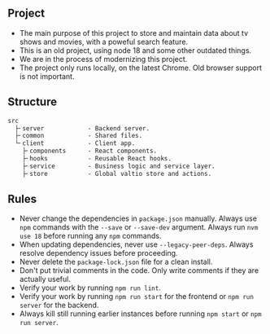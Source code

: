 ## Project

- The main purpose of this project to store and maintain data about tv shows and movies, with a poweful search feature.
- This is an old project, using node 18 and some other outdated things.
- We are in the process of modernizing this project.
- The project only runs locally, on the latest Chrome. Old browser support is not important.

## Structure

```txt
src
  ├╴server            - Backend server.
  ├╴common            - Shared files.
  └╴client            - Client app.
    ├╴components      - React components.
    ├╴hooks           - Reusable React hooks.
    ├╴service         - Business logic and service layer.
    ├╴store           - Global valtio store and actions.
```

## Rules

- Never change the dependencies in `package.json` manually. Always use `npm` commands with the `--save` or `--save-dev` argument. Always run `nvm use 18` before running any `npm` commands.
- When updating dependencies, never use `--legacy-peer-deps`. Always resolve dependency issues before proceeding.
- Never delete the `package-lock.json` file for a clean install.
- Don't put trivial comments in the code. Only write comments if they are actually useful.
- Verify your work by running `npm run lint`.
- Verify your work by running `npm run start` for the frontend or `npm run server` for the backend.
- Always kill still running earlier instances before running `npm start` or `npm run server`.

